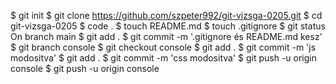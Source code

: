 $ git init
$ git clone https://github.com/szpeter992/git-vizsga-0205.git
$ cd git-vizsga-0205
$ code .
$ touch README.md
$ touch .gitignore
$ git status
On branch main
$ git add .
$ git commit -m '.gitignore és README.md kesz'                                  
$ git branch console
$ git checkout console
$ git add .
$ git commit  -m 'js modositva'
$ git add .
$ git commit  -m 'css modositva'
$ git push -u origin console
$ git push -u origin console
